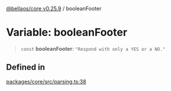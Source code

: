 [@bellaos/core v0.25.9](../index.md) / booleanFooter

# Variable: booleanFooter

> `const` **booleanFooter**: `"Respond with only a YES or a NO."`

## Defined in

[packages/core/src/parsing.ts:38](https://github.com/bellaOS/bella/blob/main/packages/core/src/parsing.ts#L38)
